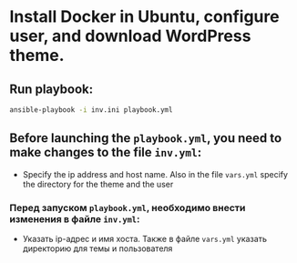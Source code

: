 # Install Docker in Ubuntu, configure user, and download WordPress theme.

## Run playbook:

``` bash
ansible-playbook -i inv.ini playbook.yml
```

## Before launching the ```playbook.yml```, you need to make changes to the file ``inv.yml``: 
- Specify the ip address and host name. Also in the file ``vars.yml`` specify the directory for the theme and the user

### Перед запуском ```playbook.yml```, необходимо внести изменения в файле ```inv.yml```: 
- Указать ip-адрес и имя хоста. Также в файле ```vars.yml``` указать директорию для темы и пользователя 